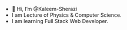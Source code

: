 - 👋 Hi, I’m @Kaleem-Sherazi
- I am Lecture of Physics & Computer Science.
- I am learning Full Stack Web Developer.
  


